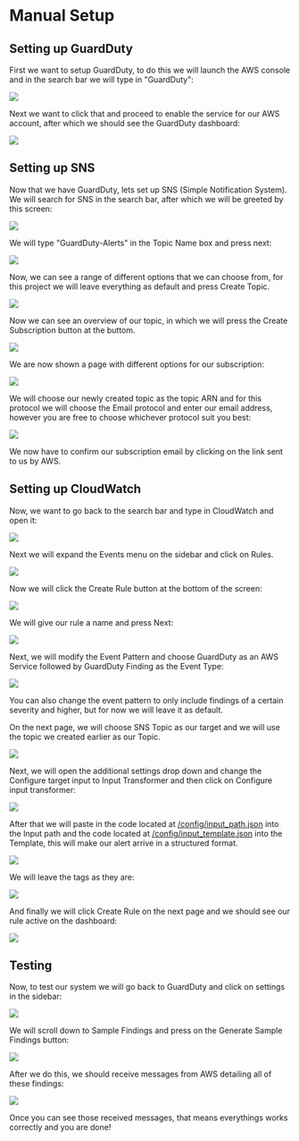 # Manual Setup

## Setting up GuardDuty
First we want to setup GuardDuty, to do this we will launch the AWS console and in the search bar we will type in "GuardDuty":

<img src="https://i.imgur.com/jN2YbRq.jpeg"/>

Next we want to click that and proceed to enable the service for our AWS account, after which we should see the GuardDuty dashboard:

<img src="https://i.imgur.com/sLphTLH.jpeg"/>

## Setting up SNS
Now that we have GuardDuty, lets set up SNS (Simple Notification System). We will search for SNS in the search bar, after which we will be greeted by this screen:

<img src="https://i.imgur.com/0b90zKZ.jpeg"/>

We will type "GuardDuty-Alerts" in the Topic Name box and press next:

<img src="https://i.imgur.com/XoNfUEG.jpeg"/>

Now, we can see a range of different options that we can choose from, for this project we will leave everything as default and press Create Topic.

<img src="https://i.imgur.com/1lHS3Cv.jpeg"/>

Now we can see an overview of our topic, in which we will press the Create Subscription button at the buttom.

<img src="https://i.imgur.com/NYPGeta.jpeg"/>

We are now shown a page with different options for our subscription:

<img src="https://i.imgur.com/Cfc5Adt.jpeg"/>

We will choose our newly created topic as the topic ARN and for this protocol we will choose the Email protocol and enter our email address, however you are free to choose whichever protocol suit you best:

<img src="https://i.imgur.com/IXdsB7w.jpeg"/>

We now have to confirm our subscription email by clicking on the link sent to us by AWS.

## Setting up CloudWatch
Now, we want to go back to the search bar and type in CloudWatch and open it:

<img src="https://i.imgur.com/yUfO6PV.jpeg"/>

Next we will expand the Events menu on the sidebar and click on Rules.

<img src="https://i.imgur.com/aum33EV.jpeg"/>

Now we will click the Create Rule button at the bottom of the screen:

<img src="https://i.imgur.com/dbRfA7N.jpeg"/>

We will give our rule a name and press Next:

<img src="https://i.imgur.com/0446R6Q.jpeg"/>

Next, we will modify the Event Pattern and choose GuardDuty as an AWS Service followed by GuardDuty Finding as the Event Type:

<img src="https://i.imgur.com/upSsHIc.jpeg"/>

You can also change the event pattern to only include findings of a certain severity and higher, but for now we will leave it as default.

On the next page, we will choose SNS Topic as our target and we will use the topic we created earlier as our Topic.

<img src="https://i.imgur.com/hOAn13R.jpeg"/>

Next, we will open the additional settings drop down and change the Configure target input to Input Transformer and then click on Configure input transformer:

<img src="https://i.imgur.com/2kIHbi7.jpeg"/>

After that we will paste in the code located at [/config/input_path.json](/config/input_path.json) into the Input path and the code located at [/config/input_template.json](/config/input_template.json) into the Template, this will make our alert arrive in a structured format.

<img src="https://i.imgur.com/6aPNOtD.jpeg"/>

We will leave the tags as they are:

<img src="https://i.imgur.com/rHStGUk.jpeg"/>

And finally we will click Create Rule on the next page and we should see our rule active on the dashboard:

<img src="https://i.imgur.com/wkmWk0b.jpeg"/>

## Testing
Now, to test our system we will go back to GuardDuty and click on settings in the sidebar:

<img src="https://i.imgur.com/gJuiGYI.jpeg"/>

We will scroll down to Sample Findings and press on the Generate Sample Findings button:

<img src="https://i.imgur.com/Ee9rEao.jpeg"/>

After we do this, we should receive messages from AWS detailing all of these findings:

<img src="https://i.imgur.com/Rtcv2zl.jpeg"/>

Once you can see those received messages, that means everythings works correctly and you are done!

